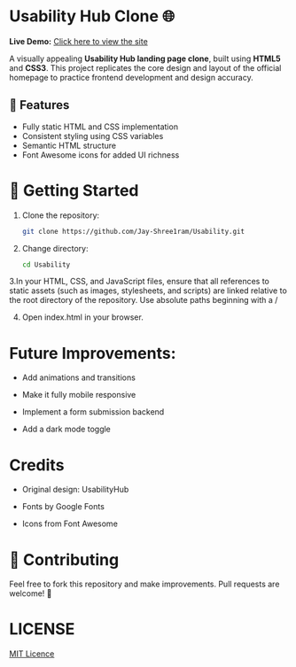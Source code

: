 # Usability Hub Clone 🌐

**Live Demo:** [Click here to view the site](https://jay-shree1ram.github.io/Usability/)

A  visually appealing **Usability Hub landing page clone**, built using **HTML5** and **CSS3**. This project replicates the core design and layout of the official homepage to practice frontend development and design accuracy.


## 🚀 Features

- Fully static HTML and CSS implementation
- Consistent styling using CSS variables
- Semantic HTML structure
- Font Awesome icons for added UI richness

  
# 🚀 Getting Started

1. Clone the repository:
   ```bash
   git clone https://github.com/Jay-Shree1ram/Usability.git
2. Change directory:
   ```bash
   cd Usability  

3.In your HTML, CSS, and JavaScript files, ensure that all references to static assets (such as images, stylesheets, and scripts) are linked relative to the root directory of the repository. Use absolute paths beginning with a /

4. Open index.html in your browser.


# Future Improvements:

- Add animations and transitions

- Make it fully mobile responsive

- Implement a form submission backend 

- Add a dark mode toggle

# Credits
- Original design: UsabilityHub

- Fonts by Google Fonts

- Icons from Font Awesome

  
# 🤝 Contributing
Feel free to fork this repository and make improvements. Pull requests are welcome! 🚀

# LICENSE 
[MIT Licence](LICENSE)


